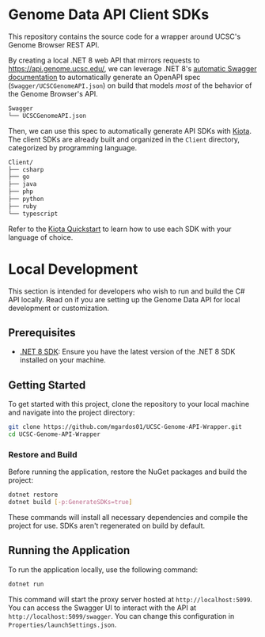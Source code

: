 # Genome Data API Client SDKs

This repository contains the source code for a wrapper around UCSC's Genome Browser REST API. 

By creating a local .NET 8 web API that mirrors requests to https://api.genome.ucsc.edu/, we can leverage .NET 8's [automatic Swagger documentation](https://learn.microsoft.com/en-us/aspnet/core/tutorials/web-api-help-pages-using-swagger?view=aspnetcore-8.0#swagger-ui) to automatically generate an OpenAPI spec (```Swagger/UCSCGenomeAPI.json```) on build that models *most* of the behavior of the Genome Browser's API. 

```bash
Swagger
└── UCSCGenomeAPI.json
```

Then, we can use this spec to automatically generate API SDKs with [Kiota](https://learn.microsoft.com/en-us/openapi/kiota/).
The client SDKs are already built and organized in the `Client` directory, categorized by programming language.

```bash
Client/
├── csharp
├── go
├── java
├── php
├── python
├── ruby
└── typescript
```

Refer to the [Kiota Quickstart](https://learn.microsoft.com/en-us/openapi/kiota/quickstarts/) to learn how to use each SDK with your language of choice.


# Local Development

This section is intended for developers who wish to run and build the C# API locally. Read on if you are setting up the Genome Data API for local development or customization.

## Prerequisites

- [.NET 8 SDK](https://dotnet.microsoft.com/download/dotnet/8.0): Ensure you have the latest version of the .NET 8 SDK installed on your machine. 

## Getting Started

To get started with this project, clone the repository to your local machine and navigate into the project directory:

```bash
git clone https://github.com/mgardos01/UCSC-Genome-API-Wrapper.git
cd UCSC-Genome-API-Wrapper
```

### Restore and Build

Before running the application, restore the NuGet packages and build the project:

```bash
dotnet restore
dotnet build [-p:GenerateSDKs=true]
```

These commands will install all necessary dependencies and compile the project for use. SDKs aren't regenerated on build by default. 

## Running the Application

To run the application locally, use the following command:

```bash
dotnet run
```

This command will start the proxy server hosted at `http://localhost:5099`. You can access the Swagger UI to interact with the API at `http://localhost:5099/swagger`. You can change this configuration in ```Properties/launchSettings.json```. 

